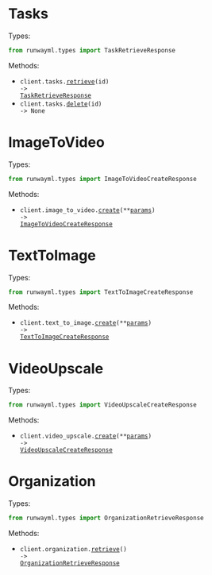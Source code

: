 # Tasks

Types:

```python
from runwayml.types import TaskRetrieveResponse
```

Methods:

- <code title="get /v1/tasks/{id}">client.tasks.<a href="./src/runwayml/resources/tasks.py">retrieve</a>(id) -> <a href="./src/runwayml/types/task_retrieve_response.py">TaskRetrieveResponse</a></code>
- <code title="delete /v1/tasks/{id}">client.tasks.<a href="./src/runwayml/resources/tasks.py">delete</a>(id) -> None</code>

# ImageToVideo

Types:

```python
from runwayml.types import ImageToVideoCreateResponse
```

Methods:

- <code title="post /v1/image_to_video">client.image_to_video.<a href="./src/runwayml/resources/image_to_video.py">create</a>(\*\*<a href="src/runwayml/types/image_to_video_create_params.py">params</a>) -> <a href="./src/runwayml/types/image_to_video_create_response.py">ImageToVideoCreateResponse</a></code>

# TextToImage

Types:

```python
from runwayml.types import TextToImageCreateResponse
```

Methods:

- <code title="post /v1/text_to_image">client.text_to_image.<a href="./src/runwayml/resources/text_to_image.py">create</a>(\*\*<a href="src/runwayml/types/text_to_image_create_params.py">params</a>) -> <a href="./src/runwayml/types/text_to_image_create_response.py">TextToImageCreateResponse</a></code>

# VideoUpscale

Types:

```python
from runwayml.types import VideoUpscaleCreateResponse
```

Methods:

- <code title="post /v1/video_upscale">client.video_upscale.<a href="./src/runwayml/resources/video_upscale.py">create</a>(\*\*<a href="src/runwayml/types/video_upscale_create_params.py">params</a>) -> <a href="./src/runwayml/types/video_upscale_create_response.py">VideoUpscaleCreateResponse</a></code>

# Organization

Types:

```python
from runwayml.types import OrganizationRetrieveResponse
```

Methods:

- <code title="get /v1/organization">client.organization.<a href="./src/runwayml/resources/organization.py">retrieve</a>() -> <a href="./src/runwayml/types/organization_retrieve_response.py">OrganizationRetrieveResponse</a></code>
